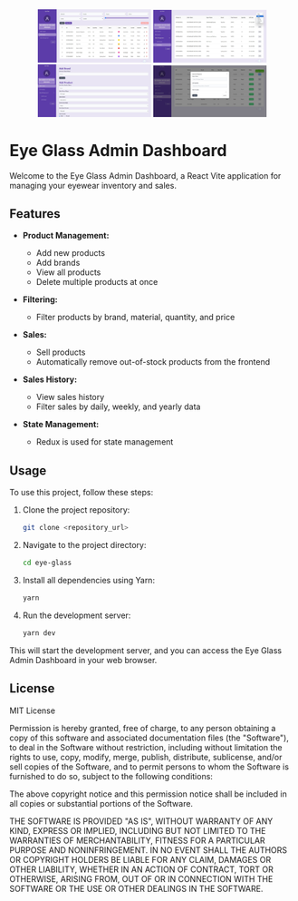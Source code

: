 <div align="center">
  <img src="readmeAssets/eye-glass.jpg" alt="Eye Glass Admin Dashboard" width="200"/>
  <img src="readmeAssets/sell-history.jpg" alt="Eye Glass sell History" width="200"/>
  <img src="readmeAssets/add-product-add-brand.jpg" alt="Eye Glass Add Product" width="200"/>
  <img src="readmeAssets/sell-product.jpg" alt="Eye Glass Product" width="200"/>
</div>

# Eye Glass Admin Dashboard

Welcome to the Eye Glass Admin Dashboard, a React Vite application for managing your eyewear inventory and sales.

## Features

- **Product Management:**
  - Add new products
  - Add brands
  - View all products
  - Delete multiple products at once

- **Filtering:**
  - Filter products by brand, material, quantity, and price

- **Sales:**
  - Sell products
  - Automatically remove out-of-stock products from the frontend

- **Sales History:**
  - View sales history
  - Filter sales by daily, weekly, and yearly data

- **State Management:**
  - Redux is used for state management

## Usage

To use this project, follow these steps:

1. Clone the project repository:

   ```bash
   git clone <repository_url>

2. Navigate to the project directory:

    ```bash
    cd eye-glass

3. Install all dependencies using Yarn:

    ```bash
    yarn

4. Run the development server:
    ```bash
    yarn dev

This will start the development server, and you can access the Eye Glass Admin Dashboard in your web browser.

## License

MIT License

Permission is hereby granted, free of charge, to any person obtaining a copy
of this software and associated documentation files (the "Software"), to deal
in the Software without restriction, including without limitation the rights
to use, copy, modify, merge, publish, distribute, sublicense, and/or sell
copies of the Software, and to permit persons to whom the Software is
furnished to do so, subject to the following conditions:

The above copyright notice and this permission notice shall be included in all
copies or substantial portions of the Software.

THE SOFTWARE IS PROVIDED "AS IS", WITHOUT WARRANTY OF ANY KIND, EXPRESS OR
IMPLIED, INCLUDING BUT NOT LIMITED TO THE WARRANTIES OF MERCHANTABILITY,
FITNESS FOR A PARTICULAR PURPOSE AND NONINFRINGEMENT. IN NO EVENT SHALL THE
AUTHORS OR COPYRIGHT HOLDERS BE LIABLE FOR ANY CLAIM, DAMAGES OR OTHER
LIABILITY, WHETHER IN AN ACTION OF CONTRACT, TORT OR OTHERWISE, ARISING FROM,
OUT OF OR IN CONNECTION WITH THE SOFTWARE OR THE USE OR OTHER DEALINGS IN THE
SOFTWARE.
